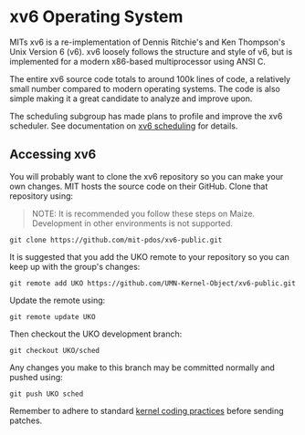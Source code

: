 # xv6 Operating System

MITs xv6 is a re-implementation of Dennis Ritchie's and Ken Thompson's Unix
Version 6 (v6). xv6 loosely follows the structure and style of v6, but is
implemented for a modern x86-based multiprocessor using ANSI C.

The entire xv6 source code totals to around 100k lines of code, a relatively
small number compared to modern operating systems. The code is also simple
making it a great candidate to analyze and improve upon.

The scheduling subgroup has made plans to profile and improve the xv6
scheduler. See documentation on [xv6 scheduling](/docs/xv6/sched.md) for details.

## Accessing xv6

You will probably want to clone the xv6 repository so you can make your own
changes. MIT hosts the source code on their GitHub. Clone that repository
using:

> NOTE: It is recommended you follow these steps on Maize. Development in
> other environments is not supported.

```
git clone https://github.com/mit-pdos/xv6-public.git
```

It is suggested that you add the UKO remote to your repository so you can keep
up with the group's changes:

```
git remote add UKO https://github.com/UMN-Kernel-Object/xv6-public.git
```

Update the remote using:

```
git remote update UKO
```

Then checkout the UKO development branch:

```
git checkout UKO/sched
```

Any changes you make to this branch may be committed normally and pushed
using:

```
git push UKO sched
```

Remember to adhere to standard [kernel coding practices]() before sending
patches.
